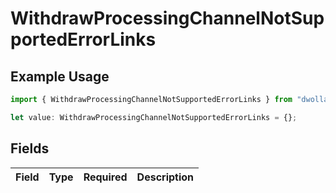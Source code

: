 # WithdrawProcessingChannelNotSupportedErrorLinks

## Example Usage

```typescript
import { WithdrawProcessingChannelNotSupportedErrorLinks } from "dwolla/models";

let value: WithdrawProcessingChannelNotSupportedErrorLinks = {};
```

## Fields

| Field       | Type        | Required    | Description |
| ----------- | ----------- | ----------- | ----------- |